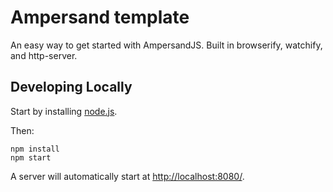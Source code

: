 # Ampersand template

An easy way to get started with AmpersandJS. Built in browserify, watchify, and http-server.

## Developing Locally

Start by installing [node.js](https://github.com/codeforamerica/howto/blob/master/Node.js.md).

Then:

```console
npm install
npm start
```

A server will automatically start at [http://localhost:8080/](http://localhost:8080/).
